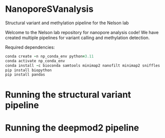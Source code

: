 # NanoporeSVanalysis
Structural variant and methylation pipeline for the Nelson lab

Welcome to the Nelson lab repository for nanopore analysis code! We have created multiple pipelines for variant calling and methylation detection.

Required dependencies:
```rb
conda create -n np_conda_env python=3.11
conda activate np_conda_env
conda install -c bioconda samtools minimap2 nanofilt minimap2 sniffles deepmod2
pip install biopython
pip install pandas 
```

# Running the structural variant pipeline

# Running the deepmod2 pipeline
